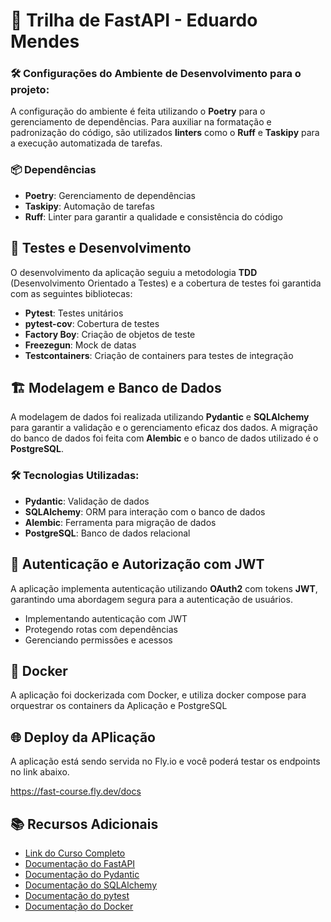 # 🚀 Trilha de FastAPI - Eduardo Mendes


### 🛠️ Configurações do  Ambiente de Desenvolvimento para o projeto:

A configuração do ambiente é feita utilizando o **Poetry** para o gerenciamento de dependências. Para auxiliar na formatação e padronização do código, são utilizados **linters** como o **Ruff** e **Taskipy** para a execução automatizada de tarefas.

### 📦 Dependências

- **Poetry**: Gerenciamento de dependências
- **Taskipy**: Automação de tarefas
- **Ruff**: Linter para garantir a qualidade e consistência do código

## 🧪 Testes e Desenvolvimento

O desenvolvimento da aplicação seguiu a metodologia **TDD** (Desenvolvimento Orientado a Testes) e a cobertura de testes foi garantida com as seguintes bibliotecas:

- **Pytest**: Testes unitários
- **pytest-cov**: Cobertura de testes
- **Factory Boy**: Criação de objetos de teste
- **Freezegun**: Mock de datas
- **Testcontainers**: Criação de containers para testes de integração


## 🏗️ Modelagem e Banco de Dados

A modelagem de dados foi realizada utilizando **Pydantic** e **SQLAlchemy** para garantir a validação e o gerenciamento eficaz dos dados. A migração do banco de dados foi feita com **Alembic** e o banco de dados utilizado é o **PostgreSQL**.

### 🛠️ Tecnologias Utilizadas:

- **Pydantic**: Validação de dados
- **SQLAlchemy**: ORM para interação com o banco de dados
- **Alembic**: Ferramenta para migração de dados
- **PostgreSQL**: Banco de dados relacional

## 🔐 Autenticação e Autorização com JWT

A aplicação implementa autenticação utilizando **OAuth2** com tokens **JWT**, garantindo uma abordagem segura para a autenticação de usuários.

- Implementando autenticação com JWT
- Protegendo rotas com dependências
- Gerenciando permissões e acessos


## 🐳 Docker

A aplicação foi dockerizada com Docker, e utiliza  docker compose para orquestrar os containers da Aplicação e PostgreSQL


## 🌐 Deploy da APlicação 

A aplicação está sendo servida no Fly.io e você poderá testar os endpoints no link abaixo. 

https://fast-course.fly.dev/docs


## 📚 Recursos Adicionais

- [Link do Curso Completo](https://fastapidozero.dunossauro.com/aulas/sincronas/)
- [Documentação do FastAPI](https://fastapi.tiangolo.com/)
- [Documentação do Pydantic](https://pydantic-docs.helpmanual.io/)
- [Documentação do SQLAlchemy](https://www.sqlalchemy.org/)
- [Documentação do pytest](https://docs.pytest.org/)
- [Documentação do Docker](https://docs.docker.com/)


